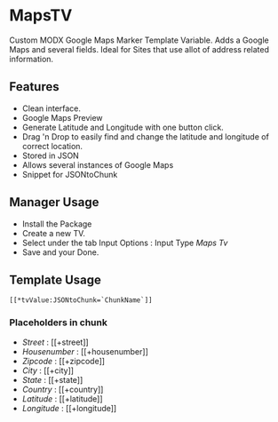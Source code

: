 # MapsTV
Custom MODX Google Maps Marker Template Variable.
Adds a Google Maps and several fields. Ideal for Sites that use allot of address related information.

## Features
- Clean interface.
- Google Maps Preview
- Generate Latitude and Longitude with one button click.
- Drag 'n Drop to easily find and change the latitude and longitude of correct location.
- Stored in JSON
- Allows several instances of Google Maps
- Snippet for JSONtoChunk


## Manager Usage
- Install the Package
- Create a new TV.
- Select under the tab Input Options : Input Type *Maps Tv*
- Save and your Done.

## Template Usage
    [[*tvValue:JSONtoChunk=`ChunkName`]]

### Placeholders in chunk
- _Street_ : [[+street]]
- _Housenumber_ : [[+housenumber]]
- _Zipcode_ : [[+zipcode]]
- _City_ : [[+city]]
- _State_ : [[+state]]
- _Country_ : [[+country]]
- _Latitude_ : [[+latitude]]
- _Longitude_ : [[+longitude]]
